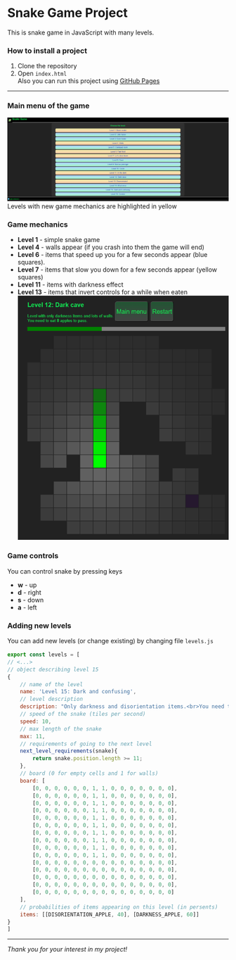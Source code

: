 # Snake Game Project
This is snake game in JavaScript with many levels.
### How to install a project
1. Clone the repository
2. Open `index.html`  
Also you can run this project using [GitHub Pages](https://konstbeliakov.github.io/snake-js/)
---
### Main menu of the game
![Levels of game](readme_images/img4.png)
Levels with new game mechanics are highlighted in yellow
### Game mechanics
- **Level 1** - simple snake game
- **Level 4** - walls appear (if you crash into them the game will end)
- **Level 6** - items that speed up you for a few seconds appear (blue squares). 
- **Level 7** - items that slow you down for a few seconds appear (yellow squares)
- **Level 11** - items with darkness effect
- **Level 13** - items that invert controls for a while when eaten
![Gameplay](readme_images/img3.png)
### Game controls
You can control snake by pressing keys
- **w** - up
- **d** - right
- **s** - down
- **a** - left
### Adding new levels  
You can add new levels (or change existing) by changing file `levels.js`
```js
export const levels = [
// <...>
// object describing level 15
{
    // name of the level
    name: 'Level 15: Dark and confusing',
    // level description
    description: "Only darkness and disorientation items.<br>You need to eat <b>8</b> apples to pass.",
    // speed of the snake (tiles per second)
    speed: 10,
    // max length of the snake
    max: 11,
    // requirements of going to the next level
    next_level_requirements(snake){
        return snake.position.length >= 11;
    },
    // board (0 for empty cells and 1 for walls)
    board: [
        [0, 0, 0, 0, 0, 0, 1, 1, 0, 0, 0, 0, 0, 0, 0],
        [0, 0, 0, 0, 0, 0, 1, 1, 0, 0, 0, 0, 0, 0, 0],
        [0, 0, 0, 0, 0, 0, 1, 1, 0, 0, 0, 0, 0, 0, 0],
        [0, 0, 0, 0, 0, 0, 1, 1, 0, 0, 0, 0, 0, 0, 0],
        [0, 0, 0, 0, 0, 0, 1, 1, 0, 0, 0, 0, 0, 0, 0],
        [0, 0, 0, 0, 0, 0, 1, 1, 0, 0, 0, 0, 0, 0, 0],
        [0, 0, 0, 0, 0, 0, 1, 1, 0, 0, 0, 0, 0, 0, 0],
        [0, 0, 0, 0, 0, 0, 1, 1, 0, 0, 0, 0, 0, 0, 0],
        [0, 0, 0, 0, 0, 0, 1, 1, 0, 0, 0, 0, 0, 0, 0],
        [0, 0, 0, 0, 0, 0, 1, 1, 0, 0, 0, 0, 0, 0, 0],
        [0, 0, 0, 0, 0, 0, 0, 0, 0, 0, 0, 0, 0, 0, 0],
        [0, 0, 0, 0, 0, 0, 0, 0, 0, 0, 0, 0, 0, 0, 0],
        [0, 0, 0, 0, 0, 0, 0, 0, 0, 0, 0, 0, 0, 0, 0],
        [0, 0, 0, 0, 0, 0, 0, 0, 0, 0, 0, 0, 0, 0, 0],
        [0, 0, 0, 0, 0, 0, 0, 0, 0, 0, 0, 0, 0, 0, 0]
    ],
    // probabilities of items appearing on this level (in persents)
    items: [[DISORIENTATION_APPLE, 40], [DARKNESS_APPLE, 60]]
}
]
```
---
*Thank you for your interest in my project!*

